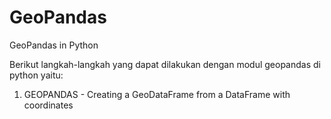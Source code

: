 # GeoPandas
GeoPandas in Python

Berikut langkah-langkah yang dapat dilakukan dengan modul geopandas di python yaitu:

1. GEOPANDAS - Creating a GeoDataFrame from a DataFrame with coordinates
